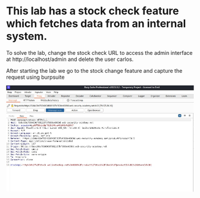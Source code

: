 # This lab has a stock check feature which fetches data from an internal system.

To solve the lab, change the stock check URL to access the admin interface at http://localhost/admin and delete the user carlos.

After starting the lab we go to the stock change feature and capture the request using burpsuite

![](images/6431effda94b18955eafaeab181fccf5_MD5.jpeg)

